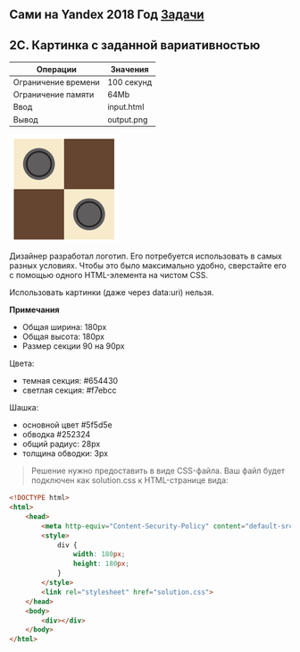 ## Сами на Yandex 2018 Год [Задачи](https://contest.yandex.ru/hiring/contest/10824/enter/)

## 2C. Картинка с заданной вариативностью

Операции | Значения  
---|---
Ограничение времени | 100 секунд
Ограничение памяти | 64Mb
Ввод | input.html
Вывод | output.png

![](/2018_front/2C/statement-image.png)

Дизайнер разработал логотип. Его потребуется использовать в самых разных условиях. Чтобы это было максимально удобно, сверстайте его с помощью одного HTML-элемента на чистом CSS.

Использовать картинки (даже через data:uri) нельзя.

**Примечания**

- Общая ширина: 180px
- Общая высота: 180px
- Размер секции 90 на 90px

Цвета:

- темная секция: #654430
- светлая секция: #f7ebcc

Шашка:

- основной цвет #5f5d5e
- обводка #252324
- общий радиус: 28px
- толщина обводки: 3px

>Решение нужно предоставить в виде CSS-файла.
Ваш файл будет подключен как solution.css к HTML-странице вида:

```html
<!DOCTYPE html>  
<html>  
    <head>  
        <meta http-equiv="Content-Security-Policy" content="default-src ’self’; style-src ’unsafe-inline’ ’self’"/>  
        <style>  
            div {  
                width: 180px;  
                height: 180px;  
            }  
        </style>  
        <link rel="stylesheet" href="solution.css">  
    </head>  
    <body>  
        <div></div>  
    </body>  
</html>
```